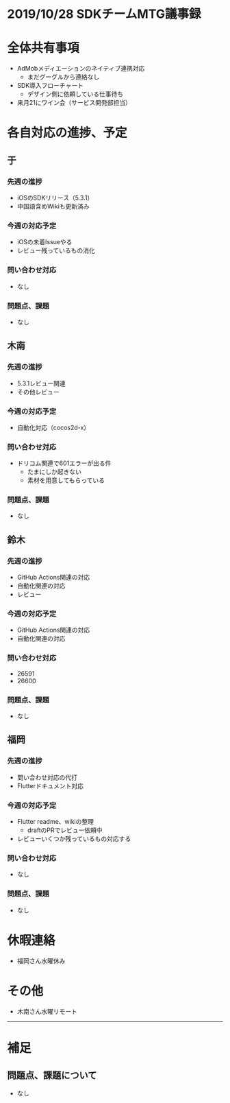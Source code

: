 # 2019/10/28 SDKチームMTG議事録

# 全体共有事項
- AdMobメディエーションのネイティブ連携対応
  - まだグーグルから連絡なし
- SDK導入フローチャート
  - デザイン側に依頼している仕事待ち
- 来月21にワイン会（サービス開発部担当）


# 各自対応の進捗、予定
## 于
### 先週の進捗
- iOSのSDKリリース（5.3.1）
- 中国語含めWikiも更新済み

### 今週の対応予定
- iOSの未着Issueやる
- レビュー残っているもの消化

### 問い合わせ対応
- なし

### 問題点、課題
- なし

## 木南

### 先週の進捗
- 5.3.1レビュー関連
- その他レビュー

### 今週の対応予定
- 自動化対応（cocos2d-x）

### 問い合わせ対応
- ドリコム関連で601エラーが出る件
  - たまにしか起きない
  - 素材を用意してもらっている

### 問題点、課題
- なし

## 鈴木

### 先週の進捗
- GitHub Actions関連の対応
- 自動化関連の対応
- レビュー

### 今週の対応予定
- GitHub Actions関連の対応
- 自動化関連の対応

### 問い合わせ対応
- 26591
- 26600

### 問題点、課題
- なし

## 福岡
### 先週の進捗
- 問い合わせ対応の代打
- Flutterドキュメント対応

### 今週の対応予定
- Flutter readme、wikiの整理
  - draftのPRでレビュー依頼中
- レビューいくつか残っているもの対応する

### 問い合わせ対応
- なし

### 問題点、課題
- なし

# 休暇連絡
- 福岡さん水曜休み

# その他
- 木南さん水曜リモート

----

# 補足
## 問題点、課題について
- なし
